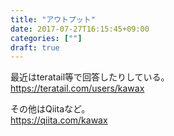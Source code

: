 ```yaml
---
title: "アウトプット"
date: 2017-07-27T16:15:45+09:00
categories: [""]
draft: true
---
```


最近はteratail等で回答したりしている。  
https://teratail.com/users/kawax  

その他はQiitaなど。  
https://qiita.com/kawax

